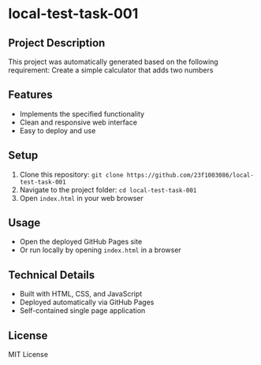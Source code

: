 # local-test-task-001

## Project Description
This project was automatically generated based on the following requirement:
Create a simple calculator that adds two numbers

## Features
- Implements the specified functionality
- Clean and responsive web interface
- Easy to deploy and use

## Setup
1. Clone this repository: `git clone https://github.com/23f1003086/local-test-task-001`
2. Navigate to the project folder: `cd local-test-task-001`
3. Open `index.html` in your web browser

## Usage
- Open the deployed GitHub Pages site
- Or run locally by opening `index.html` in a browser

## Technical Details
- Built with HTML, CSS, and JavaScript
- Deployed automatically via GitHub Pages
- Self-contained single page application

## License
MIT License
